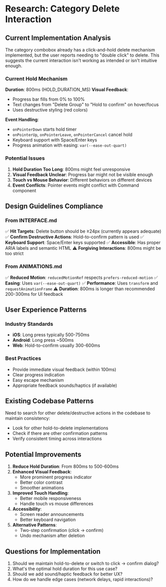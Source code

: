 # Research: Category Delete Interaction

## Current Implementation Analysis

The category combobox already has a click-and-hold delete mechanism implemented, but the user reports needing to "double click" to delete. This suggests the current interaction isn't working as intended or isn't intuitive enough.

### Current Hold Mechanism

**Duration**: 800ms (HOLD_DURATION_MS)
**Visual Feedback**:
- Progress bar fills from 0% to 100%
- Text changes from "Delete Group" to "Hold to confirm" on hover/focus
- Uses destructive styling (red colors)

**Event Handling**:
- `onPointerDown` starts hold timer
- `onPointerUp`, `onPointerLeave`, `onPointerCancel` cancel hold
- Keyboard support with Space/Enter keys
- Progress animation with easing: `var(--ease-out-quart)`

### Potential Issues

1. **Hold Duration Too Long**: 800ms might feel unresponsive
2. **Visual Feedback Unclear**: Progress bar might not be visible enough
3. **Touch vs Mouse Behavior**: Different behaviors on different devices
4. **Event Conflicts**: Pointer events might conflict with Command component

## Design Guidelines Compliance

### From INTERFACE.md
✅ **Hit Targets**: Delete button should be ≥24px (currently appears adequate)
✅ **Confirm Destructive Actions**: Hold-to-confirm pattern is used
✅ **Keyboard Support**: Space/Enter keys supported
✅ **Accessible**: Has proper ARIA labels and semantic HTML
⚠️ **Forgiving Interactions**: 800ms might be too strict

### From ANIMATIONS.md
✅ **Reduced Motion**: `reducedMotionRef` respects `prefers-reduced-motion`
✅ **Easing**: Uses `var(--ease-out-quart)`
✅ **Performance**: Uses `transform` and `requestAnimationFrame`
⚠️ **Duration**: 800ms is longer than recommended 200-300ms for UI feedback

## User Experience Patterns

### Industry Standards
- **iOS**: Long press typically 500-750ms
- **Android**: Long press ~500ms
- **Web**: Hold-to-confirm usually 300-600ms

### Best Practices
- Provide immediate visual feedback (within 100ms)
- Clear progress indication
- Easy escape mechanism
- Appropriate feedback sounds/haptics (if available)

## Existing Codebase Patterns

Need to search for other delete/destructive actions in the codebase to maintain consistency:
- Look for other hold-to-delete implementations
- Check if there are other confirmation patterns
- Verify consistent timing across interactions

## Potential Improvements

1. **Reduce Hold Duration**: From 800ms to 500-600ms
2. **Enhanced Visual Feedback**:
   - More prominent progress indicator
   - Better color contrast
   - Smoother animations
3. **Improved Touch Handling**:
   - Better mobile responsiveness
   - Handle touch vs mouse differences
4. **Accessibility**:
   - Screen reader announcements
   - Better keyboard navigation
5. **Alternative Patterns**:
   - Two-step confirmation (click → confirm)
   - Undo mechanism after deletion

## Questions for Implementation

1. Should we maintain hold-to-delete or switch to click → confirm dialog?
2. What's the optimal hold duration for this use case?
3. Should we add sound/haptic feedback for better UX?
4. How do we handle edge cases (network delays, rapid interactions)?
